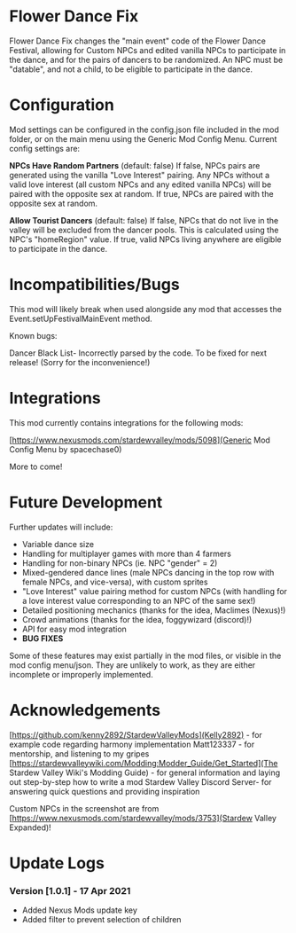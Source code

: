 # Flower Dance Fix

Flower Dance Fix changes the "main event" code of the Flower Dance Festival, allowing for Custom NPCs and edited vanilla NPCs to participate in the dance, and for the pairs of dancers to be randomized. An NPC must be "datable", and not a child, to be eligible to participate in the dance.

# Configuration
Mod settings can be configured in the config.json file included in the mod folder, or on the main menu using the Generic Mod Config Menu. Current config settings are:

**NPCs Have Random Partners** (default: false)
If false, NPCs pairs are generated using the vanilla "Love Interest" pairing. Any NPCs without a valid love interest (all custom NPCs and any edited vanilla NPCs) will be paired with the opposite sex at random.
If true, NPCs are paired with the opposite sex at random.

**Allow Tourist Dancers** (default: false)
If false, NPCs that do not live in the valley will be excluded from the dancer pools. This is calculated using the NPC's "homeRegion" value.
If true, valid NPCs living anywhere are eligible to participate in the dance.

# Incompatibilities/Bugs

This mod will likely break when used alongside any mod that accesses the Event.setUpFestivalMainEvent method.

Known bugs:

Dancer Black List- Incorrectly parsed by the code. To be fixed for next release! (Sorry for the inconvenience!)

# Integrations

This mod currently contains integrations for the following mods:

[https://www.nexusmods.com/stardewvalley/mods/5098](Generic Mod Config Menu by spacechase0)

More to come!

# Future Development

Further updates will include:
* Variable dance size
* Handling for multiplayer games with more than 4 farmers
* Handling for non-binary NPCs (ie. NPC "gender" = 2)
* Mixed-gendered dance lines (male NPCs dancing in the top row with female NPCs, and vice-versa), with custom sprites
* "Love Interest" value pairing method for custom NPCs (with handling for a love interest value corresponding to an NPC of the same sex!)
* Detailed positioning mechanics (thanks for the idea, Maclimes (Nexus)!)
* Crowd animations (thanks for the idea, foggywizard (discord)!)
* API for easy mod integration
* **BUG FIXES**

Some of these features may exist partially in the mod files, or visible in the mod config menu/json. They are unlikely to work, as they are either incomplete or improperly implemented.

# Acknowledgements

[https://github.com/kenny2892/StardewValleyMods](Kelly2892) - for example code regarding harmony implementation
Matt123337 - for mentorship, and listening to my gripes
[https://stardewvalleywiki.com/Modding:Modder_Guide/Get_Started](The Stardew Valley Wiki's Modding Guide) - for general information and laying out step-by-step how to write a mod
Stardew Valley Discord Server- for answering quick questions and providing inspiration

Custom NPCs in the screenshot are from [https://www.nexusmods.com/stardewvalley/mods/3753](Stardew Valley Expanded)!

# Update Logs

### Version [1.0.1] - 17 Apr 2021
* Added Nexus Mods update key
* Added filter to prevent selection of children
